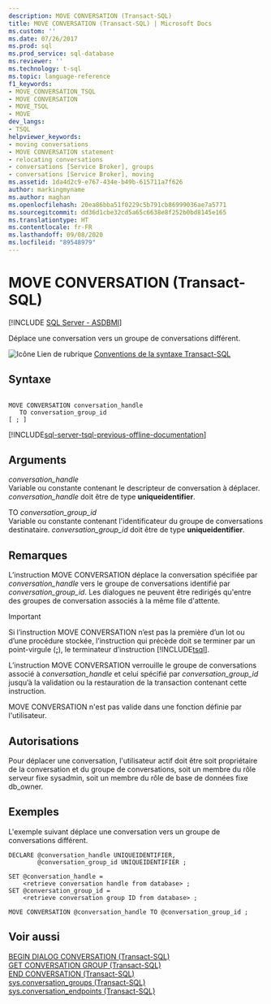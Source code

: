 ```yaml
---
description: MOVE CONVERSATION (Transact-SQL)
title: MOVE CONVERSATION (Transact-SQL) | Microsoft Docs
ms.custom: ''
ms.date: 07/26/2017
ms.prod: sql
ms.prod_service: sql-database
ms.reviewer: ''
ms.technology: t-sql
ms.topic: language-reference
f1_keywords:
- MOVE_CONVERSATION_TSQL
- MOVE CONVERSATION
- MOVE_TSQL
- MOVE
dev_langs:
- TSQL
helpviewer_keywords:
- moving conversations
- MOVE CONVERSATION statement
- relocating conversations
- conversations [Service Broker], groups
- conversations [Service Broker], moving
ms.assetid: 1da4d2c9-e767-434e-b49b-615711a7f626
author: markingmyname
ms.author: maghan
ms.openlocfilehash: 20ea86bba51f0229c5b791cb86999036ae7a5771
ms.sourcegitcommit: dd36d1cbe32cd5a65c6638e8f252b0bd8145e165
ms.translationtype: HT
ms.contentlocale: fr-FR
ms.lasthandoff: 09/08/2020
ms.locfileid: "89548979"
---
```

# <a name="move-conversation-transact-sql"></a>MOVE CONVERSATION (Transact-SQL)
[!INCLUDE [SQL Server - ASDBMI](../../includes/applies-to-version/sql-asdbmi.md)]

  Déplace une conversation vers un groupe de conversations différent.  
  
 ![Icône Lien de rubrique](../../database-engine/configure-windows/media/topic-link.gif "Icône du lien de rubrique") [Conventions de la syntaxe Transact-SQL](../../t-sql/language-elements/transact-sql-syntax-conventions-transact-sql.md)  
  
## <a name="syntax"></a>Syntaxe  
  
```syntaxsql
  
MOVE CONVERSATION conversation_handle  
   TO conversation_group_id  
[ ; ]  
```  
  
[!INCLUDE[sql-server-tsql-previous-offline-documentation](../../includes/sql-server-tsql-previous-offline-documentation.md)]

## <a name="arguments"></a>Arguments
 *conversation_handle*  
 Variable ou constante contenant le descripteur de conversation à déplacer. *conversation_handle* doit être de type **uniqueidentifier**.  
  
 TO *conversation_group_id*  
 Variable ou constante contenant l'identificateur du groupe de conversations destinataire. *conversation_group_id* doit être de type **uniqueidentifier**.  
  
## <a name="remarks"></a>Remarques  
 L’instruction MOVE CONVERSATION déplace la conversation spécifiée par *conversation_handle* vers le groupe de conversations identifié par *conversation_group_id*. Les dialogues ne peuvent être redirigés qu'entre des groupes de conversation associés à la même file d'attente.  
  
> [!IMPORTANT]  
>  Si l’instruction MOVE CONVERSATION n’est pas la première d’un lot ou d’une procédure stockée, l’instruction qui précède doit se terminer par un point-virgule (**;**), le terminateur d’instruction [!INCLUDE[tsql](../../includes/tsql-md.md)].  
  
 L’instruction MOVE CONVERSATION verrouille le groupe de conversations associé à *conversation_handle* et celui spécifié par *conversation_group_id* jusqu’à la validation ou la restauration de la transaction contenant cette instruction.  
  
 MOVE CONVERSATION n'est pas valide dans une fonction définie par l'utilisateur.  
  
## <a name="permissions"></a>Autorisations  
 Pour déplacer une conversation, l'utilisateur actif doit être soit propriétaire de la conversation et du groupe de conversations, soit un membre du rôle serveur fixe sysadmin, soit un membre du rôle de base de données fixe db_owner.  
  
## <a name="examples"></a>Exemples  
 L'exemple suivant déplace une conversation vers un groupe de conversations différent.  
  
```  
DECLARE @conversation_handle UNIQUEIDENTIFIER,  
        @conversation_group_id UNIQUEIDENTIFIER ;  
  
SET @conversation_handle =  
    <retrieve conversation handle from database> ;  
SET @conversation_group_id =  
    <retrieve conversation group ID from database> ;  
  
MOVE CONVERSATION @conversation_handle TO @conversation_group_id ;  
```  
  
## <a name="see-also"></a>Voir aussi  
 [BEGIN DIALOG CONVERSATION &#40;Transact-SQL&#41;](../../t-sql/statements/begin-dialog-conversation-transact-sql.md)   
 [GET CONVERSATION GROUP &#40;Transact-SQL&#41;](../../t-sql/statements/get-conversation-group-transact-sql.md)   
 [END CONVERSATION &#40;Transact-SQL&#41;](../../t-sql/statements/end-conversation-transact-sql.md)   
 [sys.conversation_groups &#40;Transact-SQL&#41;](../../relational-databases/system-catalog-views/sys-conversation-groups-transact-sql.md)   
 [sys.conversation_endpoints &#40;Transact-SQL&#41;](../../relational-databases/system-catalog-views/sys-conversation-endpoints-transact-sql.md)  
  
  
